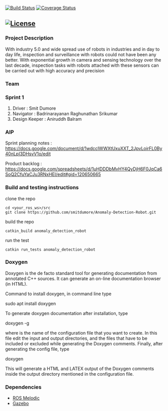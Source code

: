 [![Build Status](https://github.com/smitdumore/Anomaly-Detection-Robot/actions/workflows/build_and_coveralls.yml/badge.svg)](https://github.com/smitdumore/Anamoly-Detection-Robot/.github/workflows/build_and_coveralls.yml)
[![Coverage Status](https://coveralls.io/repos/github/smitdumore/Anomaly-Detection-Robot/badge.svg?branch=master)](https://coveralls.io/github/smitdumore/Anamoly-Detection-Robot?branch=master)

[![License](https://img.shields.io/badge/License-Apache%202.0-blue.svg)](https://opensource.org/licenses/Apache-2.0)
---

### Project Description
With industry 5.0 and wide spread use of robots in industries and in day to day life, inspection and surveillance with robots could not have been any better. With exponential growth in camera and sensing technology over the last decade, inspection tasks with robots attached with these sensors can be carried out with high accuracy and precision

### Team
### Sprint 1
1. Driver : Smit Dumore
2. Navigator : Badrinarayanan Raghunathan Srikumar      
3. Design Keeper : Aniruddh Balram

### AIP
Sprint planning notes : https://docs.google.com/document/d/1wdccIWWXtUxuXXT_2JpvLoirFL0By40nLpI3DHsvV1o/edit


Product backlog :  https://docs.google.com/spreadsheets/d/1uHDDDbMvHY4QyDjH6F0JqCa6SoQ2CfuYaCJu3RNxHEI/edit#gid=120650665

### Build and testing instructions
clone the repo
```
cd <your_ros_ws>/src
git clone https://github.com/smitdumore/Anomaly-Detection-Robot.git
```

build the repo
```
catkin_build anomaly_detection_robot
```

run the test
```
catkin run_tests anomaly_detection_robot
```

### Doxygen
Doxygen is the de facto standard tool for generating documentation from annotated C++ sources. It can generate an on-line documentation browser (in HTML).

Command to install doxygen, in command line type

sudo apt install doxygen

To generate doxygen documentation after installation, type

doxygen -g

where is the name of the configuration file that you want to create. In this file edit the input and output directories, and the files that have to be included or excluded while generating the Doxygen comments. Finally, after generating the config file, type

doxygen

This will generate a HTML and LATEX output of the Doxygen comments inside the output directory mentioned in the configuration file.

### Dependencies
- [ROS Melodic](http://wiki.ros.org/melodic/Installation/Ubuntu)
- [Gazebo](http://gazebosim.org/)